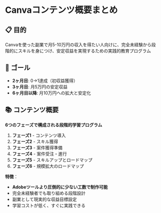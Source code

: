 # Canvaコンテンツ概要まとめ

## 📋 目的
Canvaを使った副業で月5-10万円の収入を得たい人向けに、完全未経験から段階的にスキルを身につけ、安定収益を実現するための実践的教育プログラム

## 🎯 ゴール
- **2ヶ月目**: 0→1達成（初収益獲得）
- **3ヶ月目**: 月5万円の安定収益
- **6ヶ月目以降**: 月10万円への拡大と安定化

## 📚 コンテンツ概要
**6つのフェーズで構成される段階的学習プログラム**

1. **フェーズ1** - コンテンツ導入
2. **フェーズ2** - スキル獲得
3. **フェーズ3** - 案件獲得準備
4. **フェーズ4** - 案件受注・進行
5. **フェーズ5** - スキルアップとロードマップ
6. **フェーズ6** - 規模拡大のロードマップ

**特徴**：
- **Adobeツールより圧倒的に少ない工数で制作可能**
- 完全未経験者でも取り組める段階設計
- 副業として現実的な収益目標設定
- 学習コストが低く、すぐに実践できる